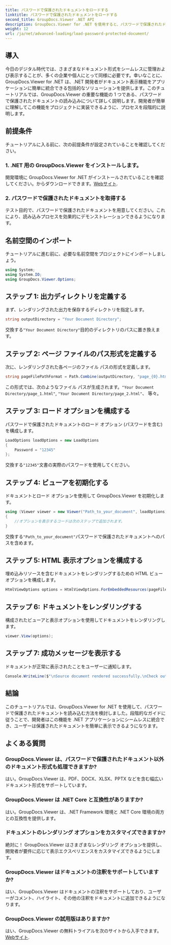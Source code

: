 ```yaml
---
title: パスワードで保護されたドキュメントをロードする
linktitle: パスワードで保護されたドキュメントをロードする
second_title: GroupDocs.Viewer .NET API
description: GroupDocs.Viewer for .NET を使用すると、パスワードで保護されたドキュメントの表示を .NET アプリケーションに簡単に統合できます。シームレスに行うには、段階的なチュートリアルに従ってください。
weight: 12
url: /ja/net/advanced-loading/load-password-protected-document/
---
```

## 導入
今日のデジタル時代では、さまざまなドキュメント形式をシームレスに管理および表示することが、多くの企業や個人にとって同様に必要です。幸いなことに、GroupDocs.Viewer for .NET は、.NET 開発者がドキュメント表示機能をアプリケーションに簡単に統合できる包括的なソリューションを提供します。このチュートリアルでは、GroupDocs.Viewer の重要な機能の 1 つである、パスワードで保護されたドキュメントの読み込みについて詳しく説明します。開発者が簡単に理解してこの機能をプロジェクトに実装できるように、プロセスを段階的に説明します。
## 前提条件
チュートリアルに入る前に、次の前提条件が設定されていることを確認してください。
### 1. .NET 用の GroupDocs.Viewer をインストールします。
開発環境に GroupDocs.Viewer for .NET がインストールされていることを確認してください。からダウンロードできます。[Webサイト](https://releases.groupdocs.com/viewer/net/).
### 2. パスワードで保護されたドキュメントを取得する
テスト目的で、パスワードで保護されたドキュメントを用意してください。これにより、読み込みプロセスを効果的にデモンストレーションできるようになります。

## 名前空間のインポート
チュートリアルに進む前に、必要な名前空間をプロジェクトにインポートしましょう。
```csharp
using System;
using System.IO;
using GroupDocs.Viewer.Options;
```

## ステップ 1: 出力ディレクトリを定義する
まず、レンダリングされた出力を保存するディレクトリを指定します。
```csharp
string outputDirectory = "Your Document Directory";
```
交換する`"Your Document Directory"`目的のディレクトリのパスに置き換えます。
## ステップ 2: ページ ファイルのパス形式を定義する
次に、レンダリングされた各ページのファイル パスの形式を定義します。
```csharp
string pageFilePathFormat = Path.Combine(outputDirectory, "page_{0}.html");
```
この形式では、次のようなファイル パスが生成されます。`"Your Document Directory/page_1.html"`, `"Your Document Directory/page_2.html"`、 等々。
## ステップ 3: ロード オプションを構成する
パスワードで保護されたドキュメントのロード オプション (パスワードを含む) を構成します。
```csharp
LoadOptions loadOptions = new LoadOptions
{
    Password = "12345"
};
```
交換する`"12345"`文書の実際のパスワードを使用してください。
## ステップ 4: ビューアを初期化する
ドキュメントとロード オプションを使用して GroupDocs.Viewer を初期化します。
```csharp
using (Viewer viewer = new Viewer("Path_to_your_document", loadOptions))
{
    //オプションを表示するコードは次のステップで追加されます。
}
```
交換する`"Path_to_your_document"`パスワードで保護されたドキュメントへのパスを含めます。
## ステップ 5: HTML 表示オプションを構成する
埋め込みリソースを含むドキュメントをレンダリングするための HTML ビュー オプションを構成します。
```csharp
HtmlViewOptions options = HtmlViewOptions.ForEmbeddedResources(pageFilePathFormat);
```
## ステップ 6: ドキュメントをレンダリングする
構成されたビューアと表示オプションを使用してドキュメントをレンダリングします。
```csharp
viewer.View(options);
```
## ステップ 7: 成功メッセージを表示する
ドキュメントが正常に表示されたことをユーザーに通知します。
```csharp
Console.WriteLine($"\nSource document rendered successfully.\nCheck output in {outputDirectory}.");
```

## 結論
このチュートリアルでは、GroupDocs.Viewer for .NET を使用して、パスワードで保護されたドキュメントを読み込む方法を検討しました。段階的なガイドに従うことで、開発者はこの機能を .NET アプリケーションにシームレスに統合でき、ユーザーは保護されたドキュメントを簡単に表示できるようになります。
## よくある質問
### GroupDocs.Viewer は、パスワードで保護されたドキュメント以外のドキュメント形式も処理できますか?
はい。GroupDocs.Viewer は、PDF、DOCX、XLSX、PPTX などを含む幅広いドキュメント形式をサポートしています。
### GroupDocs.Viewer は .NET Core と互換性がありますか?
はい。GroupDocs.Viewer は、.NET Framework 環境と .NET Core 環境の両方との互換性を提供します。
### ドキュメントのレンダリング オプションをカスタマイズできますか?
絶対に！ GroupDocs.Viewer はさまざまなレンダリング オプションを提供し、開発者が要件に応じて表示エクスペリエンスをカスタマイズできるようにします。
### GroupDocs.Viewer はドキュメントの注釈をサポートしていますか?
はい、GroupDocs.Viewer はドキュメントの注釈をサポートしており、ユーザーがコメント、ハイライト、その他の注釈をドキュメントに追加できるようになります。
### GroupDocs.Viewer の試用版はありますか?
はい、GroupDocs.Viewer の無料トライアルを次のサイトから入手できます。[Webサイト](https://releases.groupdocs.com/).